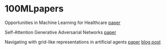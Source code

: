 # 100MLpapers

Opportunities in Machine Learning for Healthcare [paper](https://arxiv.org/abs/1806.00388)

Self-Attention Generative Adversarial Networks [paper](https://arxiv.org/abs/1805.08318)

Navigating with grid-like representations in artificial agents [paper](https://www.nature.com/articles/d41586-018-05133-w) [blog post](https://deepmind.com/blog/grid-cells/)
